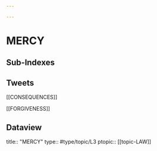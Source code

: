 ```yaml
---

---
```

# MERCY
## Sub-Indexes


## Tweets
[[CONSEQUENCES]]

[[FORGIVENESS]]

## Dataview

title:: "MERCY"
type:: #type/topic/L3
ptopic:: [[topic-LAW]]